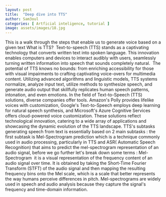 ```yaml
---
layout: post
title:  "Deep dive into TTS"
author: Sam3oul
categories: [ Artficial inteligence, tutorial ]
image: assets/images/18.jpg
---
```

This is a walk through the steps that enable us to generate voice based on a given text
What is TTS? 
Text-to-speech (TTS) stands as a captivating technology that converts written text into spoken language. This innovation enables computers and devices to interact audibly with users, seamlessly turning written information into speech that sounds completely natural.
 The potential of TTS knows no bounds: from enriching accessibility for those with visual impairments to crafting captivating voice-overs for multimedia content.
Utilizing advanced algorithms and linguistic models, TTS systems normalize, analyze input text, utilize methods to synthesize speech, and generate audio output that skillfully replicates human speech patterns, intonation, and even emotions.
In the field of Text-to-Speech (TTS) solutions, diverse companies offer tools. Amazon's Polly provides lifelike voices with customization, Google's Text-to-Speech employs deep learning for natural speech synthesis, and Microsoft's Azure Cognitive Services offers cloud-powered voice customization. These solutions reflect technological innovation, catering to a wide array of applications and showcasing the dynamic evolution of the TTS landscape.
TTS's subtasks 
generating speech from text is essentially based on 2 main subtasks :
the first subtask is Mel-Spectrogram prediction which is a technique commonly used in audio processing, particularly in TTS and ASR( Automatic Speech Recognition) that aims to predict the mel-spectrogram representation of an audio signal, before we go further let's break down some terms :
Mel-Spectrogram 
it is a visual representation of the frequency content of an audio signal over time. It is obtained by taking the Short-Time Fourier Transform (STFT) of the audio signal and then mapping the resulting frequency bins onto the Mel scale, which is a scale that better represents the way humans perceive differences in pitch.
Mel-spectrograms are widely used in speech and audio analysis because they capture the signal's frequency and time-domain information.
